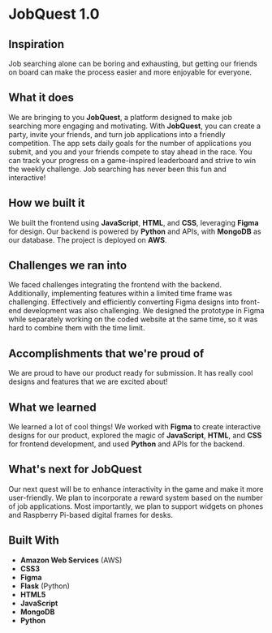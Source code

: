 # JobQuest 1.0

## Inspiration
Job searching alone can be boring and exhausting, but getting our friends on board can make the process easier and more enjoyable for everyone.

## What it does
We are bringing to you **JobQuest**, a platform designed to make job searching more engaging and motivating. With **JobQuest**, you can create a party, invite your friends, and turn job applications into a friendly competition. The app sets daily goals for the number of applications you submit, and you and your friends compete to stay ahead in the race. You can track your progress on a game-inspired leaderboard and strive to win the weekly challenge. Job searching has never been this fun and interactive!

## How we built it
We built the frontend using **JavaScript**, **HTML**, and **CSS**, leveraging **Figma** for design. Our backend is powered by **Python** and APIs, with **MongoDB** as our database. The project is deployed on **AWS**.

## Challenges we ran into
We faced challenges integrating the frontend with the backend. Additionally, implementing features within a limited time frame was challenging. Effectively and efficiently converting Figma designs into front-end development was also challenging. We designed the prototype in Figma while separately working on the coded website at the same time, so it was hard to combine them with the time limit.

## Accomplishments that we're proud of
We are proud to have our product ready for submission. It has really cool designs and features that we are excited about!

## What we learned
We learned a lot of cool things! We worked with **Figma** to create interactive designs for our product, explored the magic of **JavaScript**, **HTML**, and **CSS** for frontend development, and used **Python** and APIs for the backend.

## What's next for JobQuest
Our next quest will be to enhance interactivity in the game and make it more user-friendly. We plan to incorporate a reward system based on the number of job applications. Most importantly, we plan to support widgets on phones and Raspberry Pi-based digital frames for desks.

## Built With
- **Amazon Web Services** (AWS)
- **CSS3**
- **Figma**
- **Flask** (Python)
- **HTML5**
- **JavaScript**
- **MongoDB**
- **Python**
